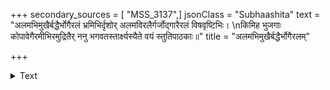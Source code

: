 +++
secondary_sources = [ "MSS_3137",]
jsonClass = "Subhaashita"
text = "अलमभिमुखैर्बद्धैर्भोगैरलं भ्रमिभिर्दृशोर् अलमविरलैर्गर्जोद्गारैरलं विषवृष्टिभिः।  \nकिमिह भुजगाः कोपावेगैरमीभिरमुद्रितैर् ननु भगवतस्तार्क्ष्यस्यैते वयं स्तुतिपाठकाः॥"
title = "अलमभिमुखैर्बद्धैर्भोगैरलम्"

+++

<details><summary>Text</summary>

अलमभिमुखैर्बद्धैर्भोगैरलं भ्रमिभिर्दृशोर् अलमविरलैर्गर्जोद्गारैरलं विषवृष्टिभिः।  
किमिह भुजगाः कोपावेगैरमीभिरमुद्रितैर् ननु भगवतस्तार्क्ष्यस्यैते वयं स्तुतिपाठकाः॥
</details>
